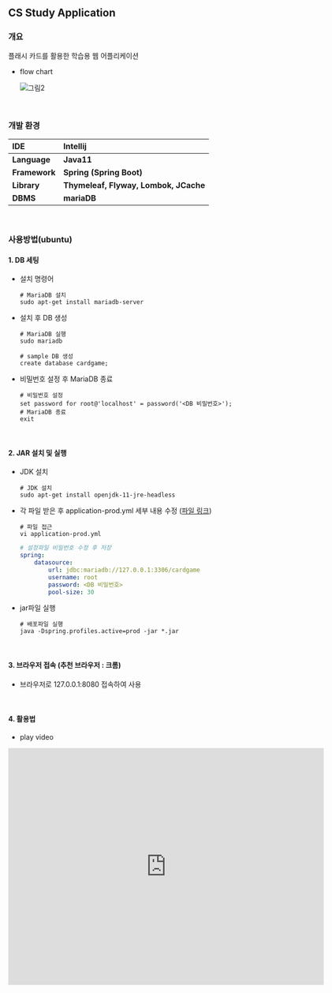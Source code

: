 ## CS Study Application

### 개요

플래시 카드를 활용한 학습용 웹 어플리케이션

* flow chart

  ![그림2](https://user-images.githubusercontent.com/70496139/167802742-31e32850-619b-4e32-a0ac-fed0bea1aa09.png)

<br>

### 개발 환경

|**IDE**| **Intellij** |
| :--- | :------------------- |
| **Language**  | **Java11** |
| **Framework** | **Spring (Spring Boot)** |
|  **Library**  | **Thymeleaf, Flyway, Lombok, JCache** |
|   **DBMS**    | **mariaDB** |

<br>

### 사용방법(ubuntu)

#### 1. DB 세팅

* 설치 명령어

  ```shell
  # MariaDB 설치
  sudo apt-get install mariadb-server
  ```

* 설치 후 DB 생성

  ```shell
  # MariaDB 실행
  sudo mariadb
  ```

  ```mariadb
  # sample DB 생성
  create database cardgame;
  ```

* 비밀번호 설정 후 MariaDB 종료

  ```mariadb
  # 비밀번호 설정
  set password for root@'localhost' = password('<DB 비밀번호>');
  # MariaDB 종료
  exit
  ```

<br>

#### 2. JAR 설치 및 실행

* JDK 설치

  ```shell
  # JDK 설치
  sudo apt-get install openjdk-11-jre-headless
  ```

* 각 파일 받은 후 application-prod.yml 세부 내용 수정 ([파일 링크](https://drive.google.com/drive/folders/1Cxd2qYcyGWRgLwyrqn-nSKp0ay-v7V0V?usp=sharing))

    ```shell
    # 파일 접근
    vi application-prod.yml
    ```

    ```yaml
    # 설정파일 비밀번호 수정 후 저장
    spring:
    	datasource:
    		url: jdbc:mariadb://127.0.0.1:3306/cardgame
    		username: root
    		password: <DB 비밀번호>
    		pool-size: 30
    ```

* jar파일 실행

    ```shell
    # 배포파일 실행
    java -Dspring.profiles.active=prod -jar *.jar
    ```

<br>

#### 3. 브라우저 접속 (추천 브라우저 : 크롬)

* 브라우저로 127.0.0.1:8080 접속하여 사용

<br>

#### 4. 활용법

* play video

<iframe
    width="640"
    height="480"
    src="https://youtube.com/embed/8W7sI1XssTI"
    frameborder="0"
    allow="autoplay; encrypted-media"
    allowfullscreen
>
</iframe>
